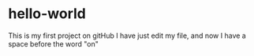 # hello-world
This is my first project on gitHub
I have just edit my file, and now I have a space before the word "on"
